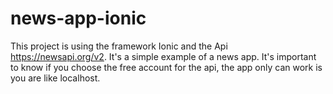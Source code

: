 # news-app-ionic

This project is using the framework Ionic and the Api https://newsapi.org/v2. It's a simple example of a news app. 
It's important to know if you choose the free account for the api, the app only can work is you are like localhost.
